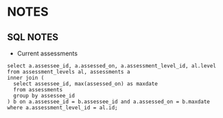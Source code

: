 # NOTES


## SQL NOTES

* Current assessments
```
select a.assessee_id, a.assessed_on, a.assessment_level_id, al.level
from assessment_levels al, assessments a
inner join (
  select assessee_id, max(assessed_on) as maxdate
  from assessments
  group by assessee_id
) b on a.assessee_id = b.assessee_id and a.assessed_on = b.maxdate
where a.assessment_level_id = al.id;
```



